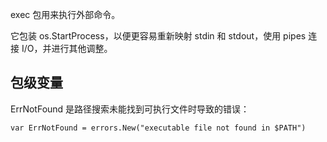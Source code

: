 exec 包用来执行外部命令。

它包装 os.StartProcess，以便更容易重新映射 stdin 和 stdout，使用 pipes 连接 I/O，并进行其他调整。

## 包级变量

ErrNotFound 是路径搜索未能找到可执行文件时导致的错误：

```
var ErrNotFound = errors.New("executable file not found in $PATH")
```